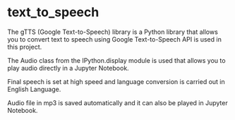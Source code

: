 # text_to_speech

The gTTS (Google Text-to-Speech) library is a Python library that allows you to convert text to speech using Google Text-to-Speech API is used in this project.

The Audio class from the IPython.display module is used that allows you to play audio directly in a Jupyter Notebook.

Final speech is set at high speed and language conversion is carried out in English Language.

Audio file in mp3 is saved automatically and it can also be played in Jupyter Notebook.
